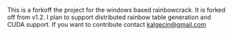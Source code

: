 This is a forkoff the project for the windows based rainbowcrack. It is forked off from v1.2. I plan to support distributed rainbow table generation and CUDA support. If you want to contribute contact kalgecin@gmail.com
